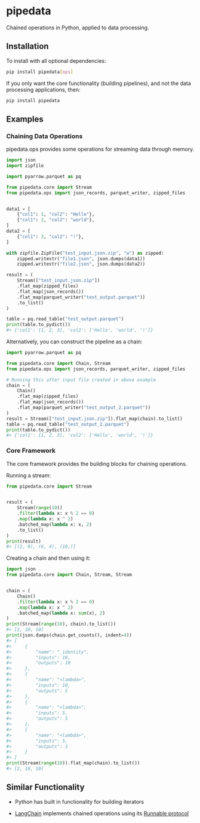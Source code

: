 # pipedata

Chained operations in Python, applied to data processing.

## Installation

To install with all optional dependencies:

```bash
pip install pipedata[ops]
```

If you only want the core functionality (building pipelines), and not
the data processing applications, then:

```bash
pip install pipedata
```

## Examples

### Chaining Data Operations

pipedata.ops provides some operations for streaming data through memory.

```py
import json
import zipfile

import pyarrow.parquet as pq

from pipedata.core import Stream
from pipedata.ops import json_records, parquet_writer, zipped_files


data1 = [
    {"col1": 1, "col2": "Hello"},
    {"col1": 2, "col2": "world"},
]
data2 = [
    {"col1": 3, "col2": "!"},
]

with zipfile.ZipFile("test_input.json.zip", "w") as zipped:
    zipped.writestr("file1.json", json.dumps(data1))
    zipped.writestr("file2.json", json.dumps(data2))

result = (
    Stream(["test_input.json.zip"])
    .flat_map(zipped_files)
    .flat_map(json_records())
    .flat_map(parquet_writer("test_output.parquet"))
    .to_list()
)

table = pq.read_table("test_output.parquet")
print(table.to_pydict())
#> {'col1': [1, 2, 3], 'col2': ['Hello', 'world', '!']}
```

Alternatively, you can construct the pipeline as a chain:

```py
import pyarrow.parquet as pq

from pipedata.core import Chain, Stream
from pipedata.ops import json_records, parquet_writer, zipped_files

# Running this after input file created in above example
chain = (
    Chain()
    .flat_map(zipped_files)
    .flat_map(json_records())
    .flat_map(parquet_writer("test_output_2.parquet"))
)
result = Stream(["test_input.json.zip"]).flat_map(chain).to_list()
table = pq.read_table("test_output_2.parquet")
print(table.to_pydict())
#> {'col1': [1, 2, 3], 'col2': ['Hello', 'world', '!']}

```

### Core Framework

The core framework provides the building blocks for chaining operations.

Running a stream:
```py
from pipedata.core import Stream


result = (
    Stream(range(10))
    .filter(lambda x: x % 2 == 0)
    .map(lambda x: x ^ 2)
    .batched_map(lambda x: x, 2)
    .to_list()
)
print(result)
#> [(2, 0), (6, 4), (10,)]
```

Creating a chain and then using it:
```py
import json
from pipedata.core import Chain, Stream, Stream


chain = (
    Chain()
    .filter(lambda x: x % 2 == 0)
    .map(lambda x: x ^ 2)
    .batched_map(lambda x: sum(x), 2)
)
print(Stream(range(10), chain).to_list())
#> [2, 10, 10]
print(json.dumps(chain.get_counts(), indent=4))
#> [
#>     {
#>         "name": "_identity",
#>         "inputs": 10,
#>         "outputs": 10
#>     },
#>     {
#>         "name": "<lambda>",
#>         "inputs": 10,
#>         "outputs": 5
#>     },
#>     {
#>         "name": "<lambda>",
#>         "inputs": 5,
#>         "outputs": 5
#>     },
#>     {
#>         "name": "<lambda>",
#>         "inputs": 5,
#>         "outputs": 3
#>     }
#> ]
print(Stream(range(10)).flat_map(chain).to_list())
#> [2, 10, 10]
```

## Similar Functionality

- Python has built in functionality for building iterators

- [LangChain](https://www.langchain.com/) implements chained operations using its 
[Runnable protocol](https://python.langchain.com/docs/expression_language/interface)
